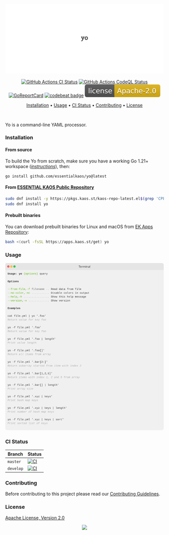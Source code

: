 <p align="center"><a href="#readme"><img src=".github/images/card.svg"/></a></p>

<p align="center">
  <a href="https://kaos.sh/w/yo/ci"><img src="https://kaos.sh/w/yo/ci.svg" alt="GitHub Actions CI Status" /></a>
  <a href="https://kaos.sh/w/yo/codeql"><img src="https://kaos.sh/w/yo/codeql.svg" alt="GitHub Actions CodeQL Status" /></a>
  <a href="https://kaos.sh/r/yo"><img src="https://kaos.sh/r/yo.svg" alt="GoReportCard" /></a>
  <a href="https://kaos.sh/b/yo"><img src="https://kaos.sh/b/f9f024b1-a3b2-418f-b3a4-b4f1d0d4c73d.svg" alt="codebeat badge" /></a>
  <a href="#license"><img src=".github/images/license.svg"/></a>
</p>

<p align="center"><a href="#installation">Installation</a> • <a href="#usage">Usage</a> • <a href="#ci-status">CI Status</a> • <a href="#contributing">Contributing</a> • <a href="#license">License</a></p>

<br/>

Yo is a command-line YAML processor.

### Installation

#### From source

To build the Yo from scratch, make sure you have a working Go 1.21+ workspace (_[instructions](https://go.dev/doc/install)_), then:

```
go install github.com/essentialkaos/yo@latest
```

#### From [ESSENTIAL KAOS Public Repository](https://kaos.sh/kaos-repo)

```bash
sudo dnf install -y https://pkgs.kaos.st/kaos-repo-latest.el$(grep 'CPE_NAME' /etc/os-release | tr -d '"' | cut -d':' -f5).noarch.rpm
sudo dnf install yo
```

#### Prebuilt binaries

You can download prebuilt binaries for Linux and macOS from [EK Apps Repository](https://apps.kaos.st/yo/latest):

```bash
bash <(curl -fsSL https://apps.kaos.st/get) yo
```

### Usage

<img src=".github/images/usage.svg" />

### CI Status

| Branch | Status |
|--------|--------|
| `master` | [![CI](https://kaos.sh/w/yo/ci.svg?branch=master)](https://kaos.sh/w/yo/ci?query=branch:master) |
| `develop` | [![CI](https://kaos.sh/w/yo/ci.svg?branch=develop)](https://kaos.sh/w/yo/ci?query=branch:develop) |

### Contributing

Before contributing to this project please read our [Contributing Guidelines](https://github.com/essentialkaos/contributing-guidelines#contributing-guidelines).

### License

[Apache License, Version 2.0](https://www.apache.org/licenses/LICENSE-2.0)

<p align="center"><a href="https://essentialkaos.com"><img src="https://gh.kaos.st/ekgh.svg"/></a></p>
